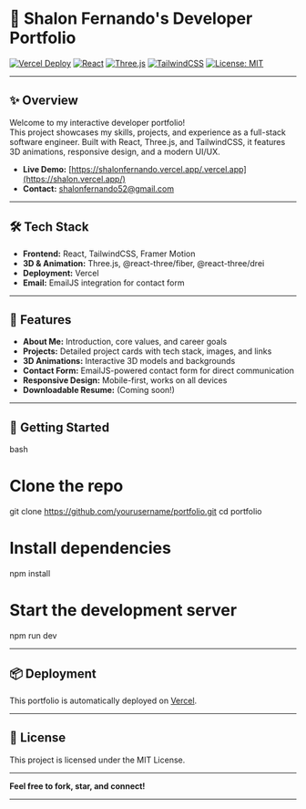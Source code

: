 # 🚀 Shalon Fernando's Developer Portfolio

[![Vercel Deploy](https://img.shields.io/badge/deployed%20on-vercel-000?logo=vercel&logoColor=white)](https://your-vercel-url.vercel.app/)
[![React](https://img.shields.io/badge/React-20232A?logo=react&logoColor=61DAFB)](https://reactjs.org/)
[![Three.js](https://img.shields.io/badge/Three.js-000?logo=three.js&logoColor=white)](https://threejs.org/)
[![TailwindCSS](https://img.shields.io/badge/TailwindCSS-06B6D4?logo=tailwindcss&logoColor=white)](https://tailwindcss.com/)
[![License: MIT](https://img.shields.io/badge/License-MIT-yellow.svg)](LICENSE)

---

## ✨ Overview

Welcome to my interactive developer portfolio!  
This project showcases my skills, projects, and experience as a full-stack software engineer. Built with React, Three.js, and TailwindCSS, it features 3D animations, responsive design, and a modern UI/UX.

- **Live Demo:** [https://shalonfernando.vercel.app/.vercel.app](https://shalon.vercel.app/)
- **Contact:** shalonfernando52@gmail.com

---

## 🛠️ Tech Stack

- **Frontend:** React, TailwindCSS, Framer Motion
- **3D & Animation:** Three.js, @react-three/fiber, @react-three/drei
- **Deployment:** Vercel
- **Email:** EmailJS integration for contact form

---

## 📸 Features

- **About Me:** Introduction, core values, and career goals
- **Projects:** Detailed project cards with tech stack, images, and links
- **3D Animations:** Interactive 3D models and backgrounds
- **Contact Form:** EmailJS-powered contact form for direct communication
- **Responsive Design:** Mobile-first, works on all devices
- **Downloadable Resume:** (Coming soon!)

---

## 🚦 Getting Started

bash
# Clone the repo
git clone https://github.com/yourusername/portfolio.git
cd portfolio

# Install dependencies
npm install

# Start the development server
npm run dev


---

## 📦 Deployment

This portfolio is automatically deployed on [Vercel](https://vercel.com/).

---

## 📄 License

This project is licensed under the MIT License.

---

**Feel free to fork, star, and connect!**

---
